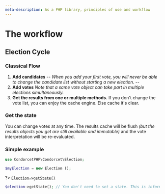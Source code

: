```yaml
---
meta-description: As a PHP library, principles of use and workflow
---
```

# The workflow

## Election Cycle

### Classical Flow
1. **Add candidates**
_-- When you add your first vote, you will never be able to change the candidate list without starting a new election. --_
1. **Add votes** _Note that a same vote object can take part in multiple elections simultaneously._
1. **Get the results from one or multiple methods.** If you don't change the vote list, you can enjoy the cache engine. Else cache it's clear.

### Get the state
You can change votes at any time. The results cache will be flush _(but the results objects you get are still available and immutable)_ and the vote interpretation will be re-evaluated.

### Simple example
```php
use CondorcetPHP\Condorcet\Election;

$myElection = new Election ();
```

?> [`Election->getState()`](/Docs/ApiReferences/Election%20Class/public%20Election--getState)
```php
$election->getState(); // You don't need to set a state. This is informational.
```